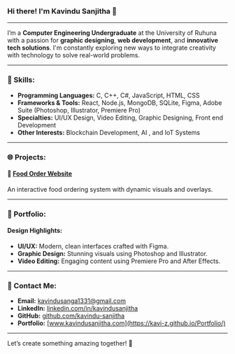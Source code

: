 ### Hi there! I'm Kavindu Sanjitha 👋

---

I’m a **Computer Engineering Undergraduate** at the University of Ruhuna with a passion for **graphic designing**, **web development**, and **innovative tech solutions**. I'm constantly exploring new ways to integrate creativity with technology to solve real-world problems.

---

### 🔧 Skills:

- **Programming Languages:** C, C++, C#, JavaScript, HTML, CSS
- **Frameworks & Tools:** React, Node.js, MongoDB, SQLite, Figma, Adobe Suite (Photoshop, Illustrator, Premiere Pro)
- **Specialties:** UI/UX Design, Video Editing, Graphic Designing, Front end Development
- **Other Interests:** Blockchain Development, AI , and IoT Systems

---

### 🌐 Projects:

#### 🍞 [Food Order Website](https://github.com/Kavi-Z/GUI)
An interactive food ordering system with dynamic visuals and overlays.


---

### 🎨 Portfolio:

#### Design Highlights:
- **UI/UX:** Modern, clean interfaces crafted with Figma.
- **Graphic Design:** Stunning visuals using Photoshop and Illustrator.
- **Video Editing:** Engaging content using Premiere Pro and After Effects.

---

### 📧 Contact Me:

- **Email:** kavindusanga1331@gmail.com
- **LinkedIn:** [linkedin.com/in/kavindusanjitha](https://shorturl.at/5htcS)
- **GitHub:** [github.com/kavindu-sanjitha](https://github.com/Kavi-Z)
- **Portfolio:** [www.kavindusanjitha.com](https://kavi-z.github.io/Portfolio/)

---

Let’s create something amazing together! 🚀
